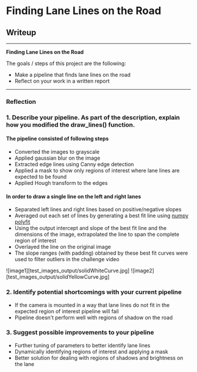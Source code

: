 # **Finding Lane Lines on the Road** 

## Writeup

---

**Finding Lane Lines on the Road**

The goals / steps of this project are the following:
* Make a pipeline that finds lane lines on the road
* Reflect on your work in a written report

---

### Reflection

### 1. Describe your pipeline. As part of the description, explain how you modified the draw_lines() function.

#### The pipeline consisted of following steps
* Converted the images to grayscale
* Applied gaussian blur on the image
* Extracted edge lines using Canny edge detection
* Applied a mask to show only regions of interest where lane lines are expected to be found
* Applied Hough transform to the edges

#### In order to draw a single line on the left and right lanes
* Separated left lines and right lines based on positive/negative slopes
* Averaged out each set of lines by generating a best fit line using [numpy polyfit](https://docs.scipy.org/doc/numpy/reference/generated/numpy.polyfit.html)
* Using the output intercept and slope of the best fit line and the dimensions of the image, extrapolated the line to span the complete region of interest
* Overlayed the line on the original image
* The slope ranges (with padding) obtained by these best fit curves were used to filter outliers in the challenge video

![image1][test_images_output/solidWhiteCurve.jpg]
![image2][test_images_output/solidYellowCurve.jpg]


### 2. Identify potential shortcomings with your current pipeline
* If the camera is mounted in a way that lane lines do not fit in the expected region of interest pipeline will fail
* Pipeline doesn't perform well with regions of shadow on the road


### 3. Suggest possible improvements to your pipeline
* Further tuning of parameters to better identify lane lines
* Dynamically identifying regions of interest and applying a mask
* Better solution for dealing with regions of shadows and brightness on the lane